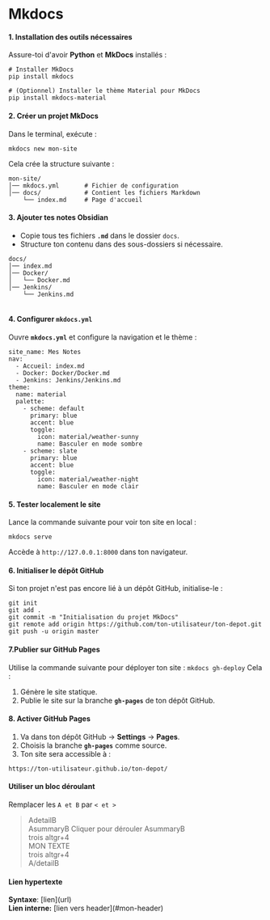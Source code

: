 
# Mkdocs
#### **1. Installation des outils nécessaires**

Assure-toi d'avoir **Python** et **MkDocs** installés :
```
# Installer MkDocs
pip install mkdocs

# (Optionnel) Installer le thème Material pour MkDocs
pip install mkdocs-material
```

#### **2. Créer un projet MkDocs**

Dans le terminal, exécute :
```
mkdocs new mon-site
```
Cela crée la structure suivante :
```
mon-site/
│── mkdocs.yml       # Fichier de configuration
│── docs/            # Contient les fichiers Markdown
    └── index.md     # Page d'accueil

```
#### **3. Ajouter tes notes Obsidian**

- Copie tous tes fichiers **`.md`** dans le dossier `docs`.
- Structure ton contenu dans des sous-dossiers si nécessaire.  
```
docs/
│── index.md
│── Docker/
│   └── Docker.md
│── Jenkins/
    └── Jenkins.md
 
```
#### **4. Configurer `mkdocs.yml`**

Ouvre **`mkdocs.yml`** et configure la navigation et le thème :
```
site_name: Mes Notes
nav:
  - Accueil: index.md
  - Docker: Docker/Docker.md
  - Jenkins: Jenkins/Jenkins.md
theme:
  name: material
  palette:
    - scheme: default
      primary: blue
      accent: blue
      toggle:
        icon: material/weather-sunny
        name: Basculer en mode sombre
    - scheme: slate
      primary: blue
      accent: blue
      toggle:
        icon: material/weather-night
        name: Basculer en mode clair
```
#### **5. Tester localement le site**

Lance la commande suivante pour voir ton site en local :
```
mkdocs serve
```
Accède à `http://127.0.0.1:8000` dans ton navigateur.
#### **6. Initialiser le dépôt GitHub**

Si ton projet n'est pas encore lié à un dépôt GitHub, initialise-le :
```
git init
git add .
git commit -m "Initialisation du projet MkDocs"
git remote add origin https://github.com/ton-utilisateur/ton-depot.git
git push -u origin master
```
#### 7.**Publier sur GitHub Pages**
Utilise la commande suivante pour déployer ton site :
`mkdocs gh-deploy`
Cela :

1. Génère le site statique.
2. Publie le site sur la branche **`gh-pages`** de ton dépôt GitHub.
#### **8. Activer GitHub Pages**

1. Va dans ton dépôt GitHub → **Settings** → **Pages**.
2. Choisis la branche **`gh-pages`** comme source.
3. Ton site sera accessible à :
```
https://ton-utilisateur.github.io/ton-depot/
```  
#### Utiliser un bloc déroulant  
Remplacer les `A et B` par `< et >`  

> AdetailB  
AsummaryB Cliquer pour dérouler AsummaryB  
trois altgr+4    
MON TEXTE  
trois altgr+4  
> A/detailB  

#### Lien hypertexte  
**Syntaxe**: \[lien\](url)  
**Lien interne:** \[lien vers header\](#mon-header)  

